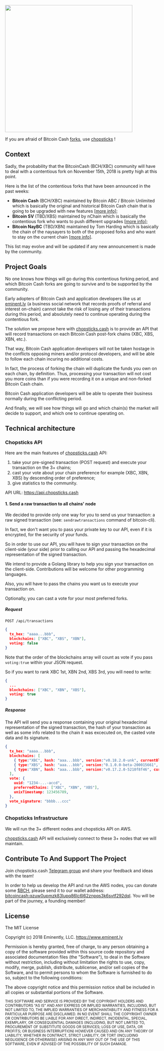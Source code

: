 <img src="https://preview.ibb.co/dVzECU/chopsticks_name.png" width="417x863">

If you are afraid of Bitcoin Cash [forks](https://en.wikipedia.org/wiki/List_of_bitcoin_forks), use [chopsticks](https://api.chopsticks.cash) !


## Context

Sadly, the probability that the BitcoinCash (BCH/XBC) community will have to deal with a contentious fork on November 15th, 2018 is pretty high at this point.

Here is the list of the contentious forks that have been announced in the past weeks:
- **Bitcoin Cash** (BCH/XBC) maintained by Bitcoin ABC / Bitcoin Unlimited which is basically the original and historical Bitcoin Cash chain that is going to be upgraded with new features [[more info](https://bitcoinabc.org)];
- **Bitcoin SV** (TBD/XBS) maintained by nChain which is basically the contentious fork who wants to push different upgrades [[more info](https://github.com/bitcoin-sv)];
- **Bitcoin NayBC** (TBD/XBN) maintained by Tom Harding which is basically the chain of the naysayers to both of the proposed forks and who want to stay on the current chain [[more info](https://github.com/dgenr8/bitcoin-abc)].

This list may evolve and will be updated if any new announcement is made by the community.


## Project Goals

No one knows how things will go during this contentious forking period, and which Bitcoin Cash forks are going to survive and to be supported by the community.

Early adopters of Bitcoin Cash and application developers like us at [eminent.ly](https://eminent.ly) (a business social network that records proofs of referral and interest on-chain) cannot take the risk of losing any of their transactions during this period, and absolutely need to continue operating during the contentious fork.

The solution we propose here with [chopsticks.cash](https://api.chopsticks.cash) is to provide an API that will record transactions on each Bitcoin Cash post-fork chains (XBC, XBS, XBN, etc.). 

That way, Bitcoin Cash application developers will not be taken hostage in the conflicts opposing miners and/or protocol developers, and will be able to follow each chain incuring no additional costs.

In fact, the process of forking the chain will duplicate the funds you own on each chain, by definition. Thus, processing your transaction will not cost you more coins than if you were recording it on a unique and non-forked Bitcoin Cash chain. 

Bitcoin Cash application developers will be able to operate their business normally during the conflicting period. 

And finally, we will see how things will go and which chain(s) the market will decide to support, and which one to continue operating on.


## Technical architecture

### Chopsticks API

Here are the main features of [chopsticks.cash](https://api.chopsticks.cash) API:
1. take your pre-signed transaction (POST request) and execute your transaction on the 3+ chains;
2. cast your vote about your chain preference for example (XBC, XBN, XBS) by descending order of preference;
3. give statistics to the community.

API URL: https://api.chopsticks.cash


#### 1. Send a raw transaction to all chains' node

We decided to provide only one way for you to send us your transaction: a raw signed transaction (see:
```sendrawtransactions``` command of bitcoin-cli). 

In fact, we don't want you to pass your private key to our API, even if it is encrypted, for the security of your funds. 

So in order to use our API, you will have to sign your transaction on the client-side (your side) prior to calling our API and passing the hexadecimal representation of the signed transaction.

We intend to provide a Golang library to help you sign your transaction on the client-side. Contributions will be welcome for other programming languages.

Also, you will have to pass the chains you want us to execute your transaction on.

Optionally, you can cast a vote for your most preferred forks.


##### Request
 
```http request
POST /api/transactions
```

```json
{ 
  tx_hex: "aaaa...bbb", 
  blockchains: ["XBC", "XBS", "XBN"],
  voting: false
}
```

Note that the order of the blockchains array will count as vote if you pass ```voting:true``` within your JSON request.

So if you want to rank XBC 1st, XBN 2nd, XBS 3rd, you will need to write:

```json
{ 
  ...
  blockchains: ["XBC", "XBN", "XBS"],
  voting: true
}
```


##### Response

The API will send you a response containing your original hexadecimal representation of the signed transaction, the hash of your transaction as well as some info related to the chain it was excecuted on, the casted vote data and its signature.

```json
{ 
  tx_hex: "aaaa...bbb", 
  blockchains: [
    { type:"XBC", hash: "aaa...bbb", version:"v0.18.2.0-unk", currentBlockHeight:555555 }, 
    { type:"XBS", hash: "aaa...bbb", version:"0.1.0.0-beta-200015661", currentBlockHeight:555555 },
    { type:"XBN", hash: "aaa...bbb", version:"v0.17.2.0-5210f8f46", currentBlockHeight:555555 }
  ],
  vote: {
    uuid: "1234-...-accd",
    preferredChains: ["XBC", "XBN", "XBS"],
    unixTimestamp: 123456789,
  },
  vote_signature: "bbbb...ccc"
}
```


### Chopsticks Infrastructure

We will run the 3+ different nodes and chopsticks API on AWS.

[chopsticks.cash](https://api.chopsticks.cash) API will exclusively connect to these 3+ nodes that we will maintain.


## Contribute To And Support The Project

Join chopsticks.cash [Telegram group](https://t.me/joinchat/FmkGFhJBwEvLb00XQ1ztIA) and share your feedback and ideas with the team! 

In order to help us develop the API and run the AWS nodes, you can donate some [$BCH](https://coinmarketcap.com/currencies/bitcoin-cash/), please send it to our wallet address: [bitcoincash:qzuw0upmzk83lupq86lc6l62znpqs3k6svtf292dql](https://www.blocktrail.com/BCC/address/1HrhBfFRFovHv8EMxsuB9EcZgamtuH3fMc). You will be part of the journey, a founding member!



## License

The MIT License

Copyright (c) 2018 Eminently, LLC. https://www.eminent.ly

Permission is hereby granted, free of charge, to any person obtaining a copy
of the software provided within this source code repository and associated documentation files (the "Software"), to deal
in the Software without restriction, including without limitation the rights
to use, copy, modify, merge, publish, distribute, sublicense, and/or sell
copies of the Software, and to permit persons to whom the Software is
furnished to do so, subject to the following conditions:

The above copyright notice and this permission notice shall be included in
all copies or substantial portions of the Software.

<sub>
THIS SOFTWARE AND SERVICE IS PROVIDED BY THE COPYRIGHT HOLDERS AND CONTRIBUTORS “AS IS” AND ANY EXPRESS OR IMPLIED WARRANTIES, INCLUDING, BUT NOT LIMITED TO, THE IMPLIED WARRANTIES OF MERCHANTABILITY AND FITNESS FOR A PARTICULAR PURPOSE ARE DISCLAIMED. IN NO EVENT SHALL THE COPYRIGHT OWNER OR CONTRIBUTORS BE LIABLE FOR ANY DIRECT, INDIRECT, INCIDENTAL, SPECIAL, EXEMPLARY, OR CONSEQUENTIAL DAMAGES (INCLUDING, BUT NOT LIMITED TO, PROCUREMENT OF SUBSTITUTE GOODS OR SERVICES; LOSS OF USE, DATA, OR PROFITS; OR BUSINESS INTERRUPTION) HOWEVER CAUSED AND ON ANY THEORY OF LIABILITY, WHETHER IN CONTRACT, STRICT LIABILITY, OR TORT (INCLUDING NEGLIGENCE OR OTHERWISE) ARISING IN ANY WAY OUT OF THE USE OF THIS SOFTWARE, EVEN IF ADVISED OF THE POSSIBILITY OF SUCH DAMAGE.
</sup>
